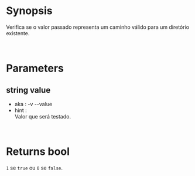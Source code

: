 # Synopsis

Verifica se o valor passado representa um caminho válido para um diretório 
existente.



&nbsp;

# Parameters

## string value

- aka       : -v --value
- hint      :  
  Valor que será testado.



&nbsp;

# Returns bool

`1` se `true` ou `0` se `false`.